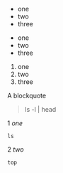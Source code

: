 
- one
- two
- three


* one
* two
* three


1. one
2. two
3. three


A blockquote

> ls -l | head



1 *one*
```
ls
```

2 *two*
```
top
```
